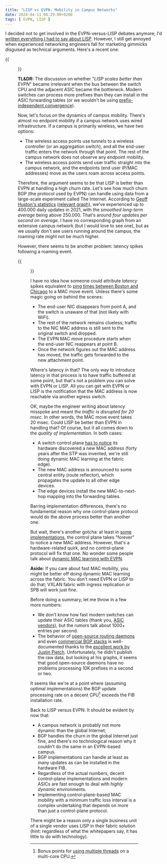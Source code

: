 ```yaml
---
title: "LISP vs EVPN: Mobility in Campus Networks"
date: 2024-04-11 08:29:00+0200
tags: [ EVPN, LISP ]
---
```

I decided not to get involved in the EVPN-versus-LISP debates anymore; I'd [written everything I had to say about LISP](/tag/lisp/). However, I still get annoyed when experienced networking engineers fall for marketing gimmicks disguised as technical arguments. Here's a recent one:

{{<figure src="/2024/04/juniper-campus-lisp-tweet.png">}}
<!--more-->
**TL&DR:** The discussion on whether "*LISP scales better than EVPN*" became irrelevant when the bus between the switch CPU and the adjacent ASIC became the bottleneck. Modern switches can process more prefixes than they can install in the ASIC forwarding tables (or we wouldn't be using [prefix-independent convergence](/2012/01/prefix-independent-convergence-pic/)).

Now, let's focus on the dynamics of campus mobility. There's almost no endpoint mobility if a campus network uses wired infrastructure. If a campus is primarily wireless, we have two options:

* The wireless access points use tunnels to a wireless controller (or an aggregation switch), and all the end-user traffic enters the network through that point. The rest of the campus network does not observe any endpoint mobility.
* The wireless access points send user traffic straight into the campus network, and the endpoints (end user IP/MAC addresses) move as the users roam across access points.

Therefore, the argument seems to be that LISP is better than EVPN at handling a high churn rate. Let's see how much churn BGP (the protocol used by EVPN) can handle using data from a large-scale experiment called The Internet. According to [Geoff Huston's statistics](https://blog.apnic.net/2024/01/10/bgp-in-2023-bgp-updates/) ([relevant graph](https://blog.apnic.net/wp-content/uploads/2024/01/bgpupd2023-fig2.png)), we've experienced up to 400.000 daily updates in 2021, with the *smoothed long-term average* being above 250.000. That's around *four updates per second on average.* I have no corresponding graph from an extensive campus network (but I would love to see one), but as we usually don't see users running around the campus, the roaming rate might not be much higher.

However, there seems to be another problem: latency spikes following a roaming event.

{{<figure src="/2024/04/wifi-roaming-latency-tweet.png">}}

I have no idea how someone could attribute *latency* spikes equivalent to [ping times between Boston and Chicago](https://wondernetwork.com/pings/Boston) to a MAC move event. Unless there's some magic going on behind the scenes:

* The end-user NIC disappears from point A, and the switch is unaware of that (not likely with WiFi).
* The rest of the network remains clueless; traffic to the NIC MAC address is still sent to the original switch and dropped.
* The EVPN MAC move procedure starts when the end-user NIC reappears at point B.
* Once the network figures out the MAC address has moved, the traffic gets forwarded to the new attachment point.

Where's latency in that? The only way to introduce latency in that process is to have traffic buffered at some point, but that's not a problem you can solve with EVPN or LISP. All you can get with EVPN or LISP is the notification that the MAC address is now reachable via another egress switch.

OK, maybe the engineer writing about latency misspoke and meant *the traffic is disrupted for 20 msec.* In other words, the MAC move event takes 20 msec. Could LISP be better than EVPN in handling that? Of course, but it all comes down to the *quality of implementation.* In both cases:

* A switch control plane [has to notice](/2023/04/evpn-dynamic-mac-learning/) its hardware discovered a new MAC address (forty years after the STP was invented, we're still doing dynamic MAC learning at the fabric edge).
* The new MAC address is announced to some central entity (route reflector), which propagates the update to all other edge devices.
* The edge devices install the new MAC-to-next-hop mapping into the forwarding tables.

Barring implementation differences, there's no fundamental reason why one control-plane protocol would do the above process better than another one.

But wait, there's another gotcha: at least in [some implementations](/2023/05/silent-hosts-evpn/#1814), the control plane takes "forever" to notice a new MAC address. However, that's a hardware-related quirk, and no control-plane protocol will fix that one. No wonder some people talk about [dynamic MAC learning with EVPN](/2023/09/dynamic-mac-learning-evpn/).

**Aside:** If you care about fast MAC mobility, you might be better off doing dynamic MAC learning across the fabric. You don't need EVPN or LISP to do that; VXLAN fabric with ingress replication or SPB will work just fine.

Before doing a summary, let me throw in a few more numbers:

* We don't know how fast modern switches can update their ASIC tables (thank you, [ASIC vendors](/2016/05/what-are-problems-with-broadcom/)), but the rumors talk about 1000+ entries per second.
* The behavior of [open-source routing daemons](https://elegantnetwork.github.io/posts/comparing-open-source-bgp-internet-routes/) and even [commercial BGP stacks](https://elegantnetwork.github.io/posts/BGP-commercial-stacks/) is well-documented thanks to the [excellent work by Justin Pietch](https://elegantnetwork.github.io/posts/comparing-open-source-bgp-internet-routes/). Unfortunately, he didn't publish the raw data, but looking at his graphs, it seems that good open-source daemons have no problems processing 10K prefixes in a second or two.

It seems like we're at a point where (assuming optimal implementations) the BGP update processing rate on a decent CPU[^MT] exceeds the FIB installation rate.

[^MT]: Bonus points for [using multiple threads](/2021/11/multi-threaded-routing-daemons/) on a multi-core CPU.

Back to LISP versus EVPN. It should be evident by now that:

* A campus network is probably not more dynamic than the global Internet;
* BGP handles the churn in the global Internet just fine, and there's no technological reason why it couldn't do the same in an EVPN-based campus.
* BGP implementations can handle at least as many updates as can be installed in the hardware FIB.
* Regardless of the actual numbers, decent control-plane implementations and modern ASICs are fast enough to deal with *highly dynamic* environments.
* Implementing control-plane-based MAC mobility with a minimum traffic loss interval is a complex undertaking that depends on more than just a control-plane protocol.

There might be a reason only a single business unit of a single vendor uses LISP in their fabric solution (hint: regardless of what the whitepapers say, it has little to do with technology).

